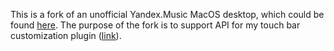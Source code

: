 This is a fork of an unofficial Yandex.Music MacOS desktop, which could be found [here](https://github.com/juvirez/yandex-music-app). The purpose of the fork is to support API for my touch bar customization plugin ([link](https://github.com/cookiedoth/CookieBar)).
